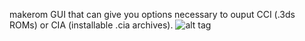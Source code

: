 makerom GUI that can give you options necessary to ouput CCI (.3ds ROMs) or CIA (installable .cia archives).
![alt tag](https://31.media.tumblr.com/57adc9e5c8a5cb5a6e21644017f998f1/tumblr_inline_ngv8eg7hp21rrpge4.png)

